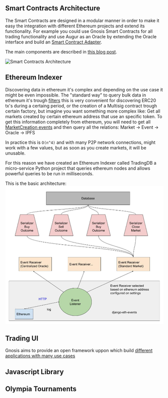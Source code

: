 ## Smart Contracts Architecture
The Smart Contracts are designed in a modular manner in order to make it easy the integration with different Ethereum projects and extend its functionality. For example you could use Gnosis Smart Contracts for all trading functionality and use Augur as an Oracle by extending the Oracle interface and build an [Smart Contract Adapter](https://en.wikipedia.org/wiki/Adapter_pattern).

The main components are described in [this blog post](https://blog.gnosis.pm/getting-to-the-core-4db11a31c35f).

![Smart Contracts Architecture](https://cdn-images-1.medium.com/max/800/1*MIkHKEdWn9-KvhoT1Xk7Gg.png)

## Ethereum Indexer
Discovering data in ethereum it's complex and depending on the use case it might be even impossible.
The "standard way" to query bulk data in ethereum it's trough [filters](https://github.com/ethereum/wiki/wiki/JavaScript-API#web3ethfilter) this is very convenient for discovering ERC20 tx's during a certaing period, or the creation of a Multisig contract trough certain factory, but imagine you want something more complex like: Get all markets created by certain ethereum address that use an specific token.
To get this information completely from ethereum, you will need to get all [MarketCreation events](https://github.com/gnosis/pm-contracts/blob/v1.1.0/contracts/Markets/StandardMarketFactory.sol#L27) and then query all the relations: Market -> Event -> Oracle -> IPFS

In practice this is `O(n^4)` and with many P2P network connections, might work with a few values, but as soon as you create markets, it will be unusable.

For this reason we have created an Ethereum Indexer called TradingDB a micro-service Python project that queries ethereum nodes and allows powerful queries to be run in milliseconds.

This is the basic architecture:
![TradingDB Architecture](img/tradingdb-diagram.jpg)

## Trading UI
Gnosis aims to provide an open framework uppon which build [different applications with many use cases](https://blog.gnosis.pm/the-power-of-prediction-markets-fedea0b71244) 

## Javascript Library

## Olympia Tournaments